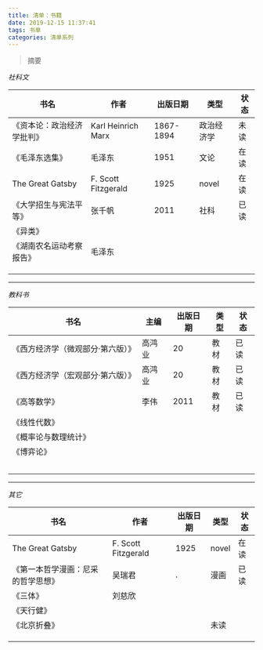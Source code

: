 ```yaml
---
title: 清单：书籍
date: 2019-12-15 11:37:41
tags: 书单
categories: 清单系列
---
```

> 摘要
<!--more-->

*社科文*

|书名|作者|出版日期|类型|状态|
|---|---|---|---|---|
|《资本论：政治经济学批判》|Karl Heinrich Marx|1867-1894|政治经济学|未读|
|《毛泽东选集》|毛泽东|1951|文论|在读|
|The Great Gatsby| F. Scott Fitzgerald|1925|novel|在读|
|《大学招生与宪法平等》|张千帆|2011|社科|已读|
|《异类》||||
|《湖南农名运动考察报告》|毛泽东|||
|||||
|||||
|||||
---

*教科书*

|书名|主编|出版日期|类型|状态|
|---|---|---|---|---|
|《西方经济学（微观部分·第六版）》|高鸿业|20|教材|已读|
|《西方经济学（宏观部分·第六版）》|高鸿业|20|教材|已读|
|《高等数学》|李伟|2011|教材|已读|
|《线性代数》||||
|《概率论与数理统计》||||
|《博弈论》||||
|||||
|||||
|||||
|||||
|||||


---

*其它*

|书名|作者|出版日期|类型|状态|
|---|---|---|---|---|
|The Great Gatsby| F. Scott Fitzgerald|1925|novel|在读|
|《第一本哲学漫画：尼采的哲学思想》|吴瑞君|.|漫画|已读|
|《三体》|刘慈欣|||
|《天行健》||||
|《北京折叠》|||未读|
|||||
|||||
|||||
